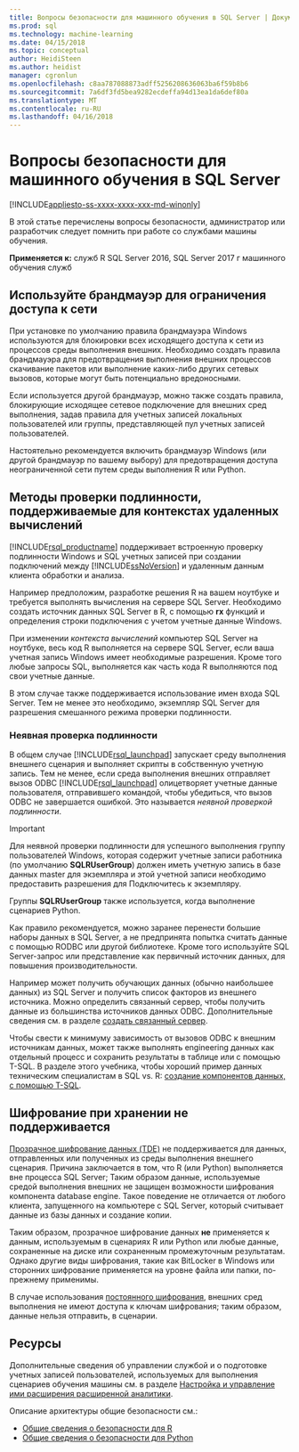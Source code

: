 ```yaml
---
title: Вопросы безопасности для машинного обучения в SQL Server | Документы Microsoft
ms.prod: sql
ms.technology: machine-learning
ms.date: 04/15/2018
ms.topic: conceptual
author: HeidiSteen
ms.author: heidist
manager: cgronlun
ms.openlocfilehash: c8aa787088873adff5256208636063ba6f59b8b6
ms.sourcegitcommit: 7a6df3fd5bea9282ecdeffa94d13ea1da6def80a
ms.translationtype: MT
ms.contentlocale: ru-RU
ms.lasthandoff: 04/16/2018
---
```

# <a name="security-considerations-for-machine-learning-in-sql-server"></a>Вопросы безопасности для машинного обучения в SQL Server
[!INCLUDE[appliesto-ss-xxxx-xxxx-xxx-md-winonly](../../includes/appliesto-ss-xxxx-xxxx-xxx-md-winonly.md)]

В этой статье перечислены вопросы безопасности, администратор или разработчик следует помнить при работе со службами машины обучения.

**Применяется к:** служб R SQL Server 2016, SQL Server 2017 г машинного обучения служб

## <a name="use-a-firewall-to-restrict-network-access"></a>Используйте брандмауэр для ограничения доступа к сети

При установке по умолчанию правила брандмауэра Windows используются для блокировки всех исходящего доступа к сети из процессов среды выполнения внешних. Необходимо создать правила брандмауэра для предотвращения выполнения внешних процессов скачивание пакетов или выполнение каких-либо других сетевых вызовов, которые могут быть потенциально вредоносными.

Если используется другой брандмауэр, можно также создать правила, блокирующие исходящее сетевое подключение для внешних сред выполнения, задав правила для учетных записей локальных пользователей или группы, представляющей пул учетных записей пользователей.

Настоятельно рекомендуется включить брандмауэр Windows (или другой брандмауэр по вашему выбору) для предотвращения доступа неограниченной сети путем среды выполнения R или Python.

## <a name="authentication-methods-supported-for-remote-compute-contexts"></a>Методы проверки подлинности, поддерживаемые для контекстах удаленных вычислений

[!INCLUDE[rsql_productname](../../includes/rsql-productname-md.md)] поддерживает встроенную проверку подлинности Windows и SQL учетных записей при создании подключений между [!INCLUDE[ssNoVersion](../../includes/ssnoversion-md.md)] и удаленным данным клиента обработки и анализа.

Например предположим, разработке решения R на вашем ноутбуке и требуется выполнять вычисления на сервере SQL Server. Необходимо создать источник данных SQL Server в R, с помощью **rx** функций и определения строки подключения с учетом учетные данные Windows.

При изменении _контекста вычислений_ компьютер SQL Server на ноутбуке, весь код R выполняется на сервере SQL Server, если ваша учетная запись Windows имеет необходимые разрешения. Кроме того любые запросы SQL, выполняется как часть кода R выполняются под свои учетные данные.

В этом случае также поддерживается использование имен входа SQL Server. Тем не менее это необходимо, экземпляр SQL Server для разрешения смешанного режима проверки подлинности.

### <a name="implied-authentication"></a>Неявная проверка подлинности

 В общем случае [!INCLUDE[rsql_launchpad](../../includes/rsql-launchpad-md.md)] запускает среду выполнения внешнего сценария и выполняет скрипты в собственную учетную запись. Тем не менее, если среда выполнения внешних отправляет вызов ODBC [!INCLUDE[rsql_launchpad](../../includes/rsql-launchpad-md.md)] олицетворяет учетные данные пользователя, отправившего командой, чтобы убедиться, что вызов ODBC не завершается ошибкой. Это называется *неявной проверкой подлинности*.
 
 > [!IMPORTANT]
 > Для неявной проверки подлинности для успешного выполнения группу пользователей Windows, которая содержит учетные записи работника (по умолчанию **SQLRUserGroup**) должен иметь учетную запись в базе данных master для экземпляра и этой учетной записи необходимо предоставить разрешения для Подключитесь к экземпляру.
 > 
 > Группы **SQLRUserGroup** также используется, когда выполнение сценариев Python. 

Как правило рекомендуется, можно заранее перенести большие наборы данных в SQL Server, а не предпринята попытка считать данные с помощью RODBC или другой библиотеке. Кроме того используйте SQL Server-запрос или представление как первичный источник данных, для повышения производительности. 

Например может получить обучающих данных (обычно наибольшее данных) из SQL Server и получить список факторов из внешнего источника. Можно определить связанный сервер, чтобы получить данные из большинства источников данных ODBC. Дополнительные сведения см. в разделе [создать связанный сервер](https://docs.microsoft.com/sql/relational-databases/linked-servers/create-linked-servers-sql-server-database-engine).

Чтобы свести к минимуму зависимость от вызовов ODBC к внешним источникам данных, может также выполнять engineering данных как отдельный процесс и сохранить результаты в таблице или с помощью T-SQL. В разделе этого учебника, чтобы хороший пример данных техническим специалистам в SQL vs. R: [создание компонентов данных, с помощью T-SQL](../tutorials/sqldev-create-data-features-using-t-sql.md).

## <a name="no-support-for-encryption-at-rest"></a>Шифрование при хранении не поддерживается

[Прозрачное шифрование данных (TDE)](https://docs.microsoft.com/sql/relational-databases/security/encryption/transparent-data-encryption) не поддерживается для данных, отправленных или полученных из среды выполнения внешнего сценария. Причина заключается в том, что R (или Python) выполняется вне процесса SQL Server; Таким образом данные, используемые средой выполнения внешних не защищен возможности шифрования компонента database engine.  Такое поведение не отличается от любого клиента, запущенного на компьютере с SQL Server, который считывает данные из базы данных и создание копии.

Таким образом, прозрачное шифрование данных **не** применяется к данным, используемым в сценариях R или Python или любые данные, сохраненные на диске или сохраненным промежуточным результатам. Однако другие виды шифрования, такие как BitLocker в Windows или сторонних шифрование применяется на уровне файла или папки, по-прежнему применимы.

В случае использования [постоянного шифрования](https://docs.microsoft.com/sql/relational-databases/security/encryption/overview-of-key-management-for-always-encrypted), внешних сред выполнения не имеют доступа к ключам шифрования; таким образом, данные нельзя отправить, в сценарии.

## <a name="resources"></a>Ресурсы

Дополнительные сведения об управлении службой и о подготовке учетных записей пользователей, используемых для выполнения сценариев обучения машины см. в разделе [Настройка и управление ими расширения расширенной аналитики](../../advanced-analytics/r/configure-and-manage-advanced-analytics-extensions.md).

Описание архитектуры общие безопасности см.:

+ [Общие сведения о безопасности для R](security-overview-sql-server-r.md)
+ [Общие сведения о безопасности для Python](../python/security-overview-sql-server-python-services.md)
